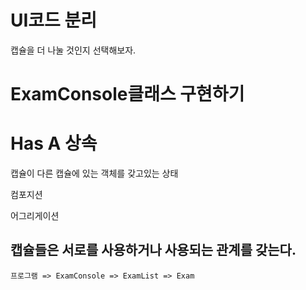 # UI코드 분리

캡슐을 더 나눌 것인지 선택해보자.


# ExamConsole클래스 구현하기

# Has A 상속

캡슐이 다른 캡슐에 있는 객체를 갖고있는 상태

컴포지션

어그리게이션

## 캡슐들은 서로를 사용하거나 사용되는 관계를 갖는다.

    프로그램 => ExamConsole => ExamList => Exam